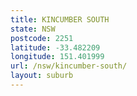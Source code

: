 ```yaml
---
title: KINCUMBER SOUTH
state: NSW
postcode: 2251
latitude: -33.482209
longitude: 151.401999
url: /nsw/kincumber-south/
layout: suburb
---
```

